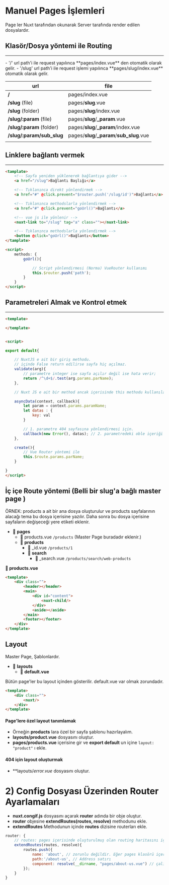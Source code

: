 # Manuel Pages İşlemleri
Page ler Nuxt tarafından okunarak Server tarafında render edilen dosyalardır.

## Klasör/Dosya yöntemi ile Routing
<hr>
- '/' url path'i ile request yapılınca **pages/index.vue** den otomatik olarak gelir.
- '/slug' url path'i ile request işlemi yapılınca **pages/slug/index.vue** otomatik olarak gelir.

| url | file |
|---|---|
| **/**  | pages/index.vue  |
| **/slug** (file)   | pages/**slug**.vue |
| **/slug** (folder)  | pages/**slug**/index.vue |
| **/slug/:param** (file)  | pages/**slug**/**_param**.vue |
| **/slug/:param** (folder)  | pages/**slug**/**_param**/index.vue |
| **/slug/:param/sub_slug**  | pages/**slug**/**_param**/**sub_slug**.vue |
|   |   |

## Linklere bağlantı vermek
<hr>

```html
<tamplate>
    <!-- Sayfa yeniden yüklenerek bağlantıya gider -->
    <a href="/slug">Bağlantı Başlığı</a>

    <!-- Tıklanınca direkt yönlendirmek -->
    <a href="#" @click.prevent="$router.push('/slug/id')">Bağlantı</a>

    <!-- Tıklanınca methodslarla yönlendirmek -->
    <a href="#" @click.prevent="goUrl()">Bağlantı</a>

    <!-- vue js ile yönlenir -->
    <nuxt-link to="/slug" tag="a" class=""></nuxt-link>

    <!-- Tıklanınca methodslarla yönlendirmek -->
    <button @click="goUrl()">Bağlantı</button>
</tamplate>

<script>
    methods: {
        goUrl(){

            // Script yönlendirmesi (Norma) VueRouter kullanımı
            this.$router.push('path');
        }
    }
</script>
```


## Parametreleri Almak ve Kontrol etmek
<hr>

```html
<template>

</template>


<script>

export default{

    // NuxtJS e ait bir giriş methodu.
    // içinde False return edilirse sayfa hiç açılmaz.
    validate(arg){
        // parametre integer ise sayfa açılır değil ise hata verir;
        return /^\d+$/.test(arg.params.parName);
    },

    // Nuxt JS e ait bir method ancak içerisinde this methodu kullanılamaz. Bunun yerine 1. parametreyi kullanacaksın;

    asyncData(context, callback){
        let param = context.params.paramName;
        let datas : {
            key: val
        }

        // 1. parametre 404 sayfasına yönlendirmesi için.
        callback(new Error(), datas); // 2. parametredeki oble içeriği VUE nin data objesine gönderilir.
    },

    create(){
        // Vue Router yöntemi ile
        this.$route.params.parName;
    }

}
</script>
```



## İç içe Route yöntemi (Belli bir slug'a bağlı master page )

ÖRNEK: products a ait bir ana dosya oluşturulur ve products sayfalarının alacağı tema bu dosya içerisine yazılır. Daha sonra bu dosya içerisine sayfaların değişeceği yere <nuxt-child/> etiketi eklenir.

- 📂 **pages**
  - 📝 products.vue     `/products` (Master Page buradadır <nuxt-child/> eklenir.)
  - 📂 **products**
    - 📝 _id.vue        `/products/1`
    - 📂 **search**
      - 📝️ _search.vue    `/products/search/web-products`

**📝 products.vue**
```html
<template>
    <div class="">
        <header></header>
        <main>
            <div id="content">
                <nuxt-child/>
            </div>
            <aside></aside>
        </main>
        <footer></footer>
    </div>
</template>
```

## Layout
Master Page, Şablonlardır.

- 📂 **layouts**
  - 📝 **default.vue**

Bütün page'ler bu layout içinden gösterilir. default.vue var olmak zorundadır.
```html
<template>
    <div class="">
        <nuxt/>
    </div>
</template>
```

#### Page'lere özel layout tanımlamak

- Örneğin **products** lara özel bir sayfa şablonu hazırlayalım.
- **layouts/product.vue** dosyasını oluştur.
- **pages/products.vue** içerisine gir ve **export default** un içine `layout: "product"` ı ekle.

#### 404 için layout oluşturmak

- **layouts/*error.vue* dosyasını oluştur.




# 2) Config Dosyası Üzerinden Router Ayarlamaları

- **nuxt.congif.js** dosyasını açarak **router** adında bir obje oluştur.
- **router** objesine **extendRoutes(routes, resolve)** methodunu ekle.
- **extendRoutes** Methodunun içinde **routes** dizisine routerları ekle.

```js
router: {
    // routes: pages içerisinde oluşturulmuş olan routing haritasını içinde tutar.
    extendRoutes(routes, resolve){
        routes.push({
            name: 'about', // zorunlu değildir. Eğer pages klasörü içerisinde oluşmuş bir about.vue varsa bu zaten hata verecek. Routingin için pages içinde bulunmayan benzersiz bir ad.
            path:'/about-us', // Address satırı
            component: resolve(__dirname, "pages/about-us.vue") // çalıştırılacak vue dosyası
        });
    }
}
```








#
